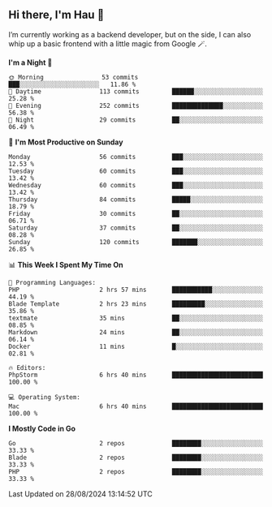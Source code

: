 ## Hi there, I'm Hau 👋
I’m currently working as a backend developer, but on the side, I can also whip up a basic frontend with a little magic from Google 🪄. 

<!--START_SECTION:waka-->
**I'm a Night 🦉** 

```text
🌞 Morning                53 commits          ███░░░░░░░░░░░░░░░░░░░░░░   11.86 % 
🌆 Daytime                113 commits         ██████░░░░░░░░░░░░░░░░░░░   25.28 % 
🌃 Evening                252 commits         ██████████████░░░░░░░░░░░   56.38 % 
🌙 Night                  29 commits          ██░░░░░░░░░░░░░░░░░░░░░░░   06.49 % 
```
📅 **I'm Most Productive on Sunday** 

```text
Monday                   56 commits          ███░░░░░░░░░░░░░░░░░░░░░░   12.53 % 
Tuesday                  60 commits          ███░░░░░░░░░░░░░░░░░░░░░░   13.42 % 
Wednesday                60 commits          ███░░░░░░░░░░░░░░░░░░░░░░   13.42 % 
Thursday                 84 commits          █████░░░░░░░░░░░░░░░░░░░░   18.79 % 
Friday                   30 commits          ██░░░░░░░░░░░░░░░░░░░░░░░   06.71 % 
Saturday                 37 commits          ██░░░░░░░░░░░░░░░░░░░░░░░   08.28 % 
Sunday                   120 commits         ███████░░░░░░░░░░░░░░░░░░   26.85 % 
```


📊 **This Week I Spent My Time On** 

```text
💬 Programming Languages: 
PHP                      2 hrs 57 mins       ███████████░░░░░░░░░░░░░░   44.19 % 
Blade Template           2 hrs 23 mins       █████████░░░░░░░░░░░░░░░░   35.86 % 
textmate                 35 mins             ██░░░░░░░░░░░░░░░░░░░░░░░   08.85 % 
Markdown                 24 mins             ██░░░░░░░░░░░░░░░░░░░░░░░   06.14 % 
Docker                   11 mins             █░░░░░░░░░░░░░░░░░░░░░░░░   02.81 % 

🔥 Editors: 
PhpStorm                 6 hrs 40 mins       █████████████████████████   100.00 % 

💻 Operating System: 
Mac                      6 hrs 40 mins       █████████████████████████   100.00 % 
```

**I Mostly Code in Go** 

```text
Go                       2 repos             ████████░░░░░░░░░░░░░░░░░   33.33 % 
Blade                    2 repos             ████████░░░░░░░░░░░░░░░░░   33.33 % 
PHP                      2 repos             ████████░░░░░░░░░░░░░░░░░   33.33 % 
```




 Last Updated on 28/08/2024 13:14:52 UTC
<!--END_SECTION:waka-->
